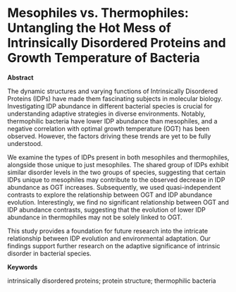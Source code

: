 # Mesophiles vs. Thermophiles: Untangling the Hot Mess of Intrinsically Disordered Proteins and Growth Temperature of Bacteria

**Abstract**

The dynamic structures and varying functions of Intrinsically Disordered Proteins (IDPs) have made them fascinating subjects in molecular biology. Investigating IDP abundance in different bacterial species is crucial for understanding adaptive strategies in diverse environments. Notably, thermophilic bacteria have lower IDP abundance than mesophiles, and a negative correlation with optimal growth temperature (OGT) has been observed. However, the factors driving these trends are yet to be fully understood.

We examine the types of IDPs present in both mesophiles and thermophiles, alongside those unique to just mesophiles. The shared group of IDPs exhibit similar disorder levels in the two groups of species, suggesting that certain IDPs unique to mesophiles may contribute to the observed decrease in IDP abundance as OGT increases. Subsequently, we used quasi-independent contrasts to explore the relationship between OGT and IDP abundance evolution. Interestingly, we find no significant relationship between OGT and IDP abundance contrasts, suggesting that the evolution of lower IDP abundance in thermophiles may not be solely linked to OGT.

This study provides a foundation for future research into the intricate relationship between IDP evolution and environmental adaptation. Our findings support further research on the adaptive significance of intrinsic disorder in bacterial species.


**Keywords**

intrinsically disordered proteins; protein structure; thermophilic bacteria
